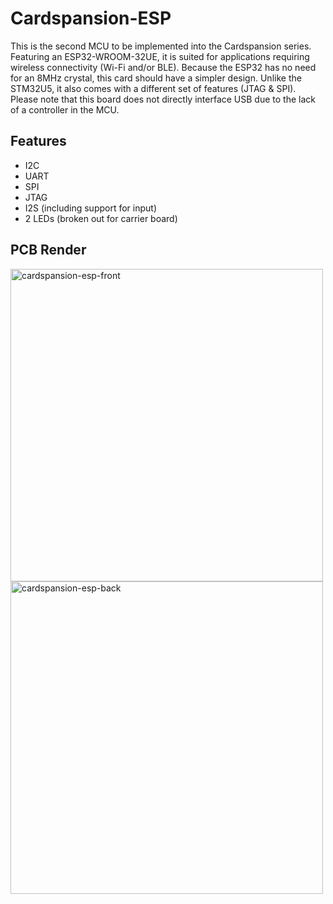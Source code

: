 # Cardspansion-ESP
This is the second MCU to be implemented into the Cardspansion series. Featuring an ESP32-WROOM-32UE, it is suited for applications requiring wireless connectivity (Wi-Fi and/or BLE). Because the ESP32 has no need for an 8MHz crystal, this card should have a simpler design. Unlike the STM32U5, it also comes with a different set of features (JTAG & SPI). Please note that this board does not directly interface USB due to the lack of a controller in the MCU.
## Features
- I2C
- UART
- SPI
- JTAG
- I2S (including support for input)
- 2 LEDs (broken out for carrier board)
## PCB Render
<img width="500" height="500" alt="cardspansion-esp-front" src="https://github.com/user-attachments/assets/9c42f9c5-643e-4c57-ae07-433a52cac57e" />
<img width="500" height="500" alt="cardspansion-esp-back" src="https://github.com/user-attachments/assets/d0b1a5b1-b786-49c9-aca4-632626ae74bd" />

